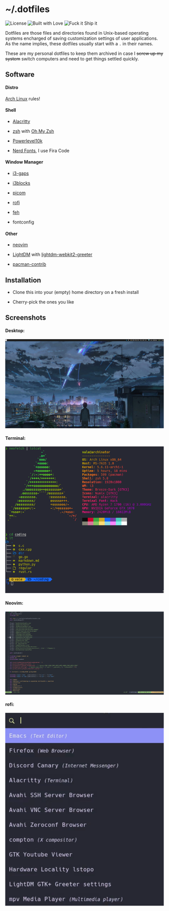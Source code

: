 # ~/.dotfiles

![License](https://img.shields.io/github/license/vbe0201/dotfiles)
![Built with Love](https://img.shields.io/badge/Built-with%20%E2%9D%A4%EF%B8%8F-pink)
![Fuck it Ship it](https://img.shields.io/badge/Fuck%20it-Ship%20it-blueviolet)

Dotfiles are those files and directories found in Unix-based operating systems
encharged of saving customization settings of user applications. As the name
implies, these dotfiles usually start with a `.` in their names.

These are my personal dotfiles to keep them archived in case I ~~screw up my
system~~ switch computers and need to get things settled quickly.

## Software

#### Distro

[Arch Linux](https://www.archlinux.org) rules!

#### Shell

* [Alacritty](https://github.com/alacritty/alacritty)

* [zsh](https://github.com/zsh-users/zsh) with [Oh My Zsh](https://github.com/ohmyzsh/ohmyzsh)

* [Powerlevel10k](https://github.com/romkatv/powerlevel10k)

* [Nerd Fonts](https://github.com/ryanoasis/nerd-fonts), I use Fira Code

#### Window Manager

* [i3-gaps](https://github.com/Airblader/i3)

* [i3blocks](https://github.com/vivien/i3blocks)

* [picom](https://github.com/yshui/picom)

* [rofi](https://github.com/DaveDavenport/rofi)

* [feh](https://github.com/derf/feh)

* fontconfig

#### Other

* [neovim](https://github.com/neovim/neovim)

* [LightDM](https://github.com/canonical/lightdm) with [lightdm-webkit2-greeter](https://github.com/Antergos/web-greeter)

* [pacman-contrib](https://www.archlinux.org/packages/?name=pacman-contrib)

## Installation

* Clone this into your (empty) home directory on a fresh install

* Cherry-pick the ones you like

## Screenshots

#### Desktop:

![Desktop](./screenshots/desktop.png)

#### Terminal:

![Terminal](./screenshots/terminal.png)

#### Neovim:

![neovim](./screenshots/neovim.png)

#### rofi:

![rofi](./screenshots/rofi.png)
